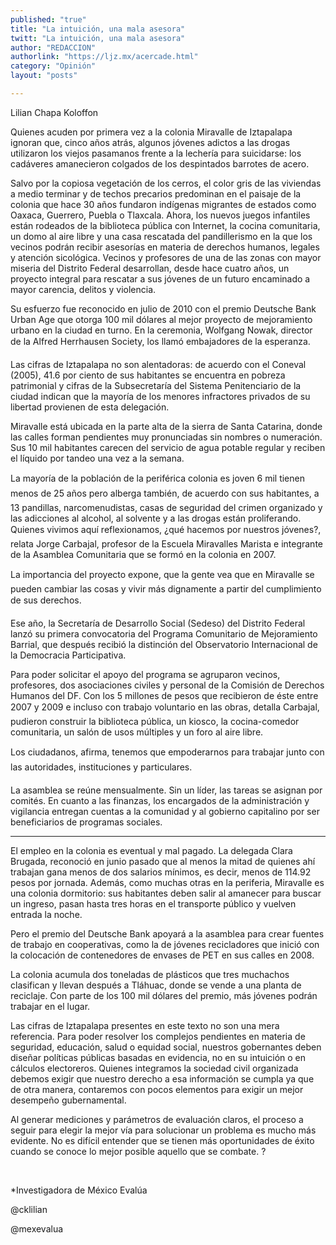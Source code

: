 ```yaml
---
published: "true"
title: "La intuición, una mala asesora"
twitt: "La intuición, una mala asesora"
author: "REDACCION"
authorlink: "https://ljz.mx/acercade.html"
category: "Opinión"
layout: "posts"

---
```



  Lilian Chapa Koloffon



  Quienes acuden por primera vez a la colonia Miravalle de Iztapalapa ignoran que, cinco años atrás, algunos jóvenes adictos a las drogas utilizaron los viejos pasamanos frente a la lechería para suicidarse: los cadáveres amanecieron colgados de los despintados barrotes de acero.



  Salvo por la copiosa vegetación de los cerros, el color gris de las viviendas a medio terminar y de techos precarios predominan en el paisaje de la colonia que hace 30 años fundaron indígenas migrantes de estados como Oaxaca, Guerrero, Puebla o Tlaxcala. Ahora, los nuevos juegos infantiles están rodeados de la biblioteca pública con Internet, la cocina comunitaria, un domo al aire libre y una casa rescatada del pandillerismo en la que los vecinos podrán recibir asesorías en materia de derechos humanos, legales y atención sicológica. Vecinos y profesores de una de las zonas con mayor miseria del Distrito Federal desarrollan, desde hace cuatro años, un proyecto integral para rescatar a sus jóvenes de un futuro encaminado a mayor carencia, delitos y violencia.



  Su esfuerzo fue reconocido en julio de 2010 con el premio Deutsche Bank Urban Age que otorga 100 mil dólares al mejor proyecto de mejoramiento urbano en la ciudad en turno. En la ceremonia, Wolfgang Nowak, director de la Alfred Herrhausen Society, los llamó embajadores de la esperanza.



  Las cifras de Iztapalapa no son alentadoras: de acuerdo con el Coneval (2005), 41.6 por ciento de sus habitantes se encuentra en pobreza patrimonial y cifras de la Subsecretaría del Sistema Penitenciario de la ciudad indican que la mayoría de los menores infractores privados de su libertad provienen de esta delegación.



  Miravalle está ubicada en la parte alta de la sierra de Santa Catarina, donde las calles forman pendientes muy pronunciadas sin nombres o numeración. Sus 10 mil habitantes carecen del servicio de agua potable regular y reciben el líquido por tandeo una vez a la semana.



  La mayoría de la población de la periférica colonia es joven 6 mil tienen menos de 25 años pero alberga también, de acuerdo con sus habitantes, a 13 pandillas, narcomenudistas, casas de seguridad del crimen organizado y las adicciones al alcohol, al solvente y a las drogas están proliferando. Quienes vivimos aquí reflexionamos, ¿qué hacemos por nuestros jóvenes?, relata Jorge Carbajal, profesor de la Escuela Miravalles Marista e integrante de la Asamblea Comunitaria que se formó en la colonia en 2007.



  La importancia del proyecto expone, que la gente vea que en Miravalle se pueden cambiar las cosas y vivir más dignamente a partir del cumplimiento de sus derechos.



  Ese año, la Secretaría de Desarrollo Social (Sedeso) del Distrito Federal lanzó su primera convocatoria del Programa Comunitario de Mejoramiento Barrial, que después recibió la distinción del Observatorio Internacional de la Democracia Participativa.



  Para poder solicitar el apoyo del programa se agruparon vecinos, profesores, dos asociaciones civiles y personal de la Comisión de Derechos Humanos del DF. Con los 5 millones de pesos que recibieron de éste entre 2007 y 2009 e incluso con trabajo voluntario en las obras, detalla Carbajal, pudieron construir la biblioteca pública, un kiosco, la cocina-comedor comunitaria, un salón de usos múltiples y un foro al aire libre.



  Los ciudadanos, afirma, tenemos que empoderarnos para trabajar junto con las autoridades, instituciones y particulares.



  La asamblea se reúne mensualmente. Sin un líder, las tareas se asignan por comités. En cuanto a las finanzas, los encargados de la administración y vigilancia entregan cuentas a la comunidad y al gobierno capitalino por ser beneficiarios de programas sociales.



  ***



  El empleo en la colonia es eventual y mal pagado. La delegada Clara Brugada, reconoció en junio pasado que al menos la mitad de quienes ahí trabajan gana menos de dos salarios mínimos, es decir, menos de 114.92 pesos por jornada. Además, como muchas otras en la periferia, Miravalle es una colonia dormitorio: sus habitantes deben salir al amanecer para buscar un ingreso, pasan hasta tres horas en el transporte público y vuelven entrada la noche.



  Pero el premio del Deutsche Bank apoyará a la asamblea para crear fuentes de trabajo en cooperativas, como la de jóvenes recicladores que inició con la colocación de contenedores de envases de PET en sus calles en 2008.



  La colonia acumula dos toneladas de plásticos que tres muchachos clasifican y llevan después a Tláhuac, donde se vende a una planta de reciclaje. Con parte de los 100 mil dólares del premio, más jóvenes podrán trabajar en el lugar.



  Las cifras de Iztapalapa presentes en este texto no son una mera referencia. Para poder resolver los complejos pendientes en materia de seguridad, educación, salud o equidad social, nuestros gobernantes deben diseñar políticas públicas basadas en evidencia, no en su intuición o en cálculos electoreros. Quienes integramos la sociedad civil organizada debemos exigir que nuestro derecho a esa información se cumpla ya que de otra manera, contaremos con pocos elementos para exigir un mejor desempeño gubernamental.



  Al generar mediciones y parámetros de evaluación claros, el proceso a seguir para elegir la mejor vía para solucionar un problema es mucho más evidente. No es difícil entender que se tienen más oportunidades de éxito cuando se conoce lo mejor posible aquello que se combate. ?



   



  *Investigadora de México Evalúa



  @cklilian



  @mexevalua


